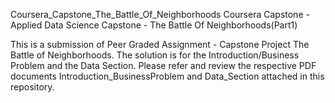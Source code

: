 Coursera_Capstone_The_Battle_Of_Neighborhoods
Coursera Capstone - Applied Data Science Capstone - The Battle Of Neighborhoods(Part1)

This is a submission of Peer Graded Assignment - Capstone Project The Battle of Neighborhoods. The solution is for the Introduction/Business Problem and the Data Section. Please refer and review the respective PDF documents Introduction_BusinessProblem and Data_Section attached in this repository.
